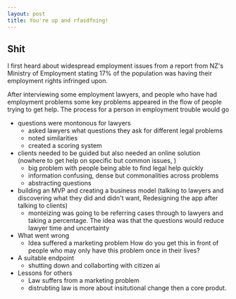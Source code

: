 ```yaml
---
layout: post
title: You're up and rfasdfning!
---
```


## Shit

I first heard about widespread employment issues from a report from NZ's Ministry of Employment stating 17% of the population was having their employment rights infringed upon.

After interviewing some employment lawyers, and people who have had employment problems some key problems appeared in the flow of people trying to get help. The process for a person in employment trouble would go

- questions were montonous for lawyers
  - asked lawyers what questions they ask for different legal problems
  - noted similarities
  - created a scoring system
- clients needed to be guided but also needed an online solution (nowhere to get help on specific but common issues, )
  - big problem with people being able to find legal help quickly
  - information confusing, dense but commonalities across problems
  - abstracting questions
- building an MVP and creating a business model (talking to lawyers and discovering what they did and didn't want, Redesigning the app after talking to clients)
  - monteizing was going to be referring cases through to lawyers and taking a percentage. The idea was that the questions would reduce lawyer time and uncertainty
- What went wrong
  - Idea suffered a marketing problem How do you get this in front of people who may only have this problem once in their lives?
- A suitable endpoint
  - shutting down and collaborting with citizen ai
- Lessons for others
  - Law suffers from a marketing problem
  - distrubting law is more about insitutional change then a core produt.
